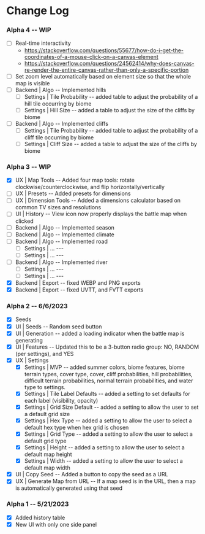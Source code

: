 # Change Log

### Alpha 4 -- WIP
-   [ ] Real-time interactivity
    - https://stackoverflow.com/questions/55677/how-do-i-get-the-coordinates-of-a-mouse-click-on-a-canvas-element
    - https://stackoverflow.com/questions/24562414/why-does-canvas-re-render-the-entire-canvas-rather-than-only-a-specific-portion
-   [ ] Set zoom level automatically based on element size so that the whole map is visible
-   [ ] Backend | Algo -- Implemented hills
    -   [ ] Settings | Tile Probability -- added table to adjust the probability of a hill tile occurring by biome
    -   [ ] Settings | Hill Size -- added a table to adjust the size of the cliffs by biome
-   [ ] Backend | Algo -- Implemented cliffs
    -   [ ] Settings | Tile Probability -- added table to adjust the probability of a cliff tile occurring by biome
    -   [ ] Settings | Cliff Size -- added a table to adjust the size of the cliffs by biome

### Alpha 3 -- WIP
-   [x] UX | Map Tools -- Added four map tools: rotate clockwise/counterclockwise, and flip horizontally/vertically
-   [ ] UX | Presets -- Added presets for dimensions
-   [ ] UX | Dimension Tools -- Added a dimensions calculator based on common TV sizes and resolutions
-   [ ] UI | History -- View icon now properly displays the battle map when clicked
-   [ ] Backend | Algo -- Implemented season
-   [ ] Backend | Algo -- Implemented climate
-   [ ] Backend | Algo -- Implemented road
    -   [ ] Settings | ... ---
    -   [ ] Settings | ... ---
-   [ ] Backend | Algo -- Implemented river
    -   [ ] Settings | ... ---
    -   [ ] Settings | ... ---
-   [x] Backend | Export -- fixed WEBP and PNG exports
-   [x] Backend | Export -- fixed UVTT, and FVTT exports
 
### Alpha 2 -- 6/6/2023
-   [x] Seeds
-   [x] UI | Seeds -- Random seed button
-   [x] UI | Generation -- added a loading indicator when the battle map is generating
-   [x] UI | Features -- Updated this to be a 3-button radio group: NO, RANDOM (per settings), and YES
-   [x] UX | Settings
    -   [x] Settings | MVP -- added summer colors, biome features, biome terrain types, cover type, cover, cliff probabilities, hill probabilities, difficult terrain probabilities, normal terrain probabilities, and water type to settings.
    -   [x] Settings | Tile Label Defaults -- added a setting to set defaults for each label (visibility, opacity)
    -   [x] Settings | Grid Size Default -- added a setting to allow the user to set a default grid size
    -   [x] Settings | Hex Type -- added a setting to allow the user to select a default hex type when hex grid is chosen 
    -   [x] Settings | Grid Type -- added a setting to allow the user to select a default grid type 
    -   [x] Settings | Height -- added a setting to allow the user to select a default map height 
    -   [x] Settings | Width -- added a setting to allow the user to select a default map width
-   [x] UI | Copy Seed -- Added a button to copy the seed as a URL
-   [x] UX | Generate Map from URL -- If a map seed is in the URL, then a map is automatically generated using that seed

### Alpha 1 -- 5/21/2023
-   [x] Added history table
-   [x] New UI with only one side panel